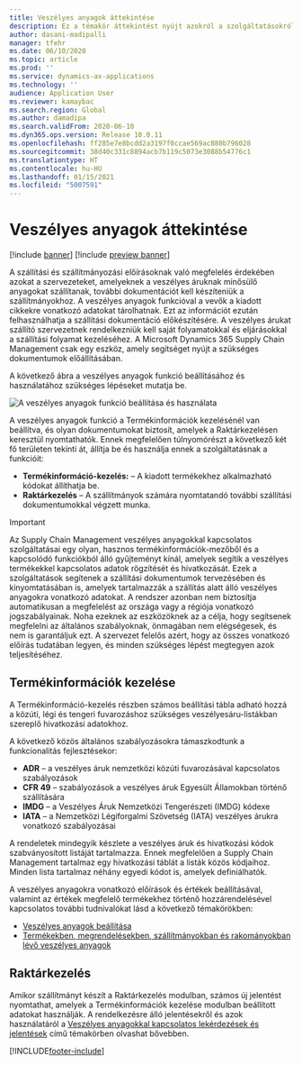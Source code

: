 ```yaml
---
title: Veszélyes anyagok áttekintése
description: Ez a témakör áttekintést nyújt azokról a szolgáltatásokról, amelyek a termékadatok kezelése és a raktárkezelés során a veszélyes anyagok kezelésével és feldolgozásával kapcsolatosak.
author: dasani-madipalli
manager: tfehr
ms.date: 06/10/2020
ms.topic: article
ms.prod: ''
ms.service: dynamics-ax-applications
ms.technology: ''
audience: Application User
ms.reviewer: kamaybac
ms.search.region: Global
ms.author: damadipa
ms.search.validFrom: 2020-06-10
ms.dyn365.ops.version: Release 10.0.11
ms.openlocfilehash: ff285e7e8bcdd2a3197f0ccae569ac880b796028
ms.sourcegitcommit: 38d40c331c8894acb7b119c5073e3088b54776c1
ms.translationtype: HT
ms.contentlocale: hu-HU
ms.lasthandoff: 01/15/2021
ms.locfileid: "5007591"
---
```

# <a name="hazardous-materials-overview"></a>Veszélyes anyagok áttekintése

[!include [banner](../includes/banner.md)]
[!include [preview banner](../includes/preview-banner.md)]

A szállítási és szállítmányozási előírásoknak való megfelelés érdekében azokat a szervezeteket, amelyeknek a veszélyes áruknak minősülő anyagokat szállítanak, további dokumentációt kell készíteniük a szállítmányokhoz. A veszélyes anyagok funkcióval a vevők a kiadott cikkekre vonatkozó adatokat tárolhatnak. Ezt az információt ezután felhasználhatja a szállítási dokumentáció előkészítésére. A veszélyes árukat szállító szervezetnek rendelkezniük kell saját folyamatokkal és eljárásokkal a szállítási folyamat kezeléséhez. A Microsoft Dynamics 365 Supply Chain Management csak egy eszköz, amely segítséget nyújt a szükséges dokumentumok előállításában.

A következő ábra a veszélyes anyagok funkció beállításához és használatához szükséges lépéseket mutatja be.

![A veszélyes anyagok funkció beállítása és használata](media/hazmat-overview.png "A veszélyes anyagok funkció beállítása és használata")

A veszélyes anyagok funkció a Termékinformációk kezelésénél van beállítva, és olyan dokumentumokat biztosít, amelyek a Raktárkezelésen keresztül nyomtathatók. Ennek megfelelően túlnyomórészt a következő két fő területen tekinti át, állítja be és használja ennek a szolgáltatásnak a funkcióit:

- **Termékinformáció-kezelés:** – A kiadott termékekhez alkalmazható kódokat állíthatja be.
- **Raktárkezelés** – A szállítmányok számára nyomtatandó további szállítási dokumentumokkal végzett munka.

> [!IMPORTANT]
> Az Supply Chain Management veszélyes anyagokkal kapcsolatos szolgáltatásai egy olyan, hasznos termékinformációk-mezőből és a kapcsolódó funkciókból álló gyűjteményt kínál, amelyek segítik a veszélyes termékekkel kapcsolatos adatok rögzítését és hivatkozását. Ezek a szolgáltatások segítenek a szállítási dokumentumok tervezésében és kinyomtatásában is, amelyek tartalmazzák a szállítás alatt álló veszélyes anyagokra vonatkozó adatokat. A rendszer azonban nem biztosítja automatikusan a megfelelést az országa vagy a régiója vonatkozó jogszabályainak. Noha ezeknek az eszközöknek az a célja, hogy segítsenek megfelelni az általános szabályoknak, önmagában nem elégségesek, és nem is garantáljuk ezt. A szervezet felelős azért, hogy az összes vonatkozó előírás tudatában legyen, és minden szükséges lépést megtegyen azok teljesítéséhez.

## <a name="product-information-management"></a>Termékinformációk kezelése

A Termékinformáció-kezelés részben számos beállítási tábla adható hozzá a közúti, légi és tengeri fuvarozáshoz szükséges veszélyesáru-listákban szereplő hivatkozási adatokhoz.

A következő közös általános szabályozásokra támaszkodtunk a funkcionalitás fejlesztésekor:

- **ADR** – a veszélyes áruk nemzetközi közúti fuvarozásával kapcsolatos szabályozások
- **CFR 49** – szabályozások a veszélyes áruk Egyesült Államokban történő szállítására
- **IMDG** – a Veszélyes Áruk Nemzetközi Tengerészeti (IMDG) kódexe
- **IATA** – a Nemzetközi Légiforgalmi Szövetség (IATA) veszélyes árukra vonatkozó szabályozásai

A rendeletek mindegyik készlete a veszélyes áruk és hivatkozási kódok szabványosított listáját tartalmazza. Ennek megfelelően a Supply Chain Management tartalmaz egy hivatkozási táblát a listák közös kódjaihoz. Minden lista tartalmaz néhány egyedi kódot is, amelyek definiálhatók.

A veszélyes anyagokra vonatkozó előírások és értékek beállításával, valamint az értékek megfelelő termékekhez történő hozzárendelésével kapcsolatos további tudnivalókat lásd a következő témakörökben:

- [Veszélyes anyagok beállítása](hazmat-setup.md)
- [Termékekben, megrendelésekben, szállítmányokban és rakományokban lévő veszélyes anyagok](hazmat-items.md)

## <a name="warehouse-management"></a>Raktárkezelés

Amikor szállítmányt készít a Raktárkezelés modulban, számos új jelentést nyomtathat, amelyek a Termékinformációk kezelése modulban beállított adatokat használják. A rendelkezésre álló jelentésekről és azok használatáról a [Veszélyes anyagokkal kapcsolatos lekérdezések és jelentések](hazmat-reports.md) című témakörben olvashat bővebben.


[!INCLUDE[footer-include](../../includes/footer-banner.md)]